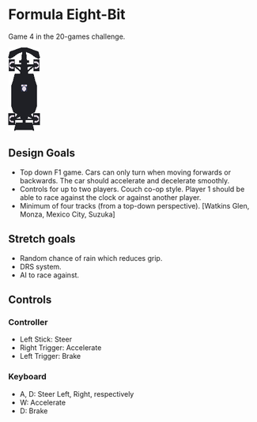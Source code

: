 # Formula Eight-Bit

Game 4 in the 20-games challenge.

![F1 Sprite](/assets/F1-Base.png)

## Design Goals

- Top down F1 game. Cars can only turn when moving forwards or backwards. The car should accelerate and decelerate smoothly.
- Controls for up to two players. Couch co-op style. Player 1 should be able to race against the clock or against another player.
- Minimum of four tracks (from a top-down perspective). [Watkins Glen, Monza, Mexico City, Suzuka]

## Stretch goals

- Random chance of rain which reduces grip.
- DRS system.
- AI to race against.

## Controls

### Controller

- Left Stick: Steer
- Right Trigger: Accelerate
- Left Trigger: Brake

### Keyboard

- A, D: Steer Left, Right, respectively
- W: Accelerate
- D: Brake
